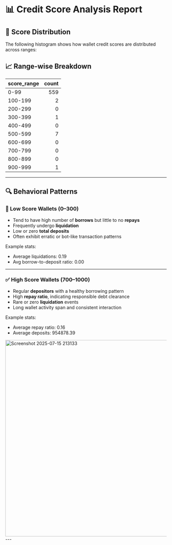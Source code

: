 # 📊 Credit Score Analysis Report

## 📌 Score Distribution

The following histogram shows how wallet credit scores are distributed across ranges:



## 📈 Range-wise Breakdown

| score_range   |   count |
|:--------------|--------:|
| 0-99          |     559 |
| 100-199       |       2 |
| 200-299       |       0 |
| 300-399       |       1 |
| 400-499       |       0 |
| 500-599       |       7 |
| 600-699       |       0 |
| 700-799       |       0 |
| 800-899       |       0 |
| 900-999       |       1 |

---

## 🔍 Behavioral Patterns

### 🚨 Low Score Wallets (0–300)

- Tend to have high number of **borrows** but little to no **repays**
- Frequently undergo **liquidation**
- Low or zero **total deposits**
- Often exhibit erratic or bot-like transaction patterns

Example stats:
- Average liquidations: 0.19
- Avg borrow-to-deposit ratio: 0.00

---

### ✅ High Score Wallets (700–1000)


- Regular **depositors** with a healthy borrowing pattern
- High **repay ratio**, indicating responsible debt clearance
- Rare or zero **liquidation** events
- Long wallet activity span and consistent interaction

Example stats:
- Average repay ratio: 0.16
- Average deposits: 954878.39
<img width="1238" height="612" alt="Screenshot 2025-07-15 213133" src="https://github.com/user-attachments/assets/03dfb78e-f794-4db6-836b-9d03b4e093a4" />
---
